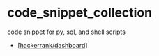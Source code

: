 # code_snippet_collection
code snippet for py, sql, and shell scripts
- [[hackerrank/dashboard]](https://www.hackerrank.com/dashboard)
